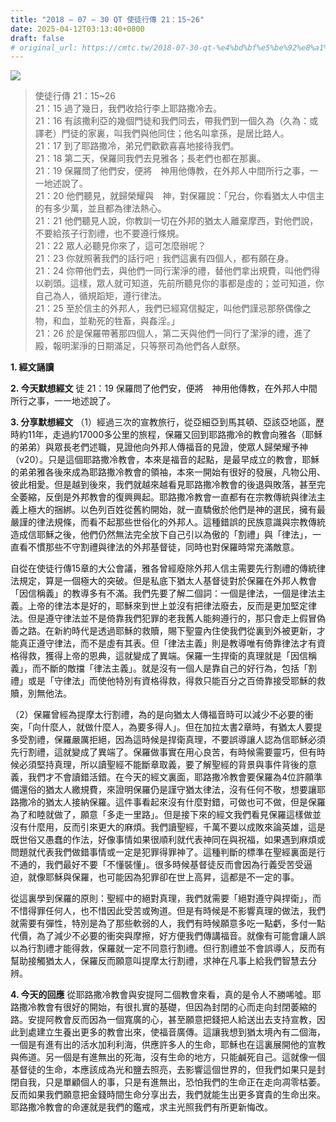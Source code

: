 ```yaml
---
title: "2018 – 07 – 30 QT 使徒行傳 21：15~26"
date: 2025-04-12T03:13:40+0800
draft: false
# original_url: https://cmtc.tw/2018-07-30-qt-%e4%bd%bf%e5%be%92%e8%a1%8c%e5%82%b3-21%ef%bc%9a1526
---
```


![](/images/qt.jpg)
> 使徒行傳 21：15\~26  
> 21：15 過了幾日，我們收拾行李上耶路撒冷去。  
> 21：16 有該撒利亞的幾個門徒和我們同去，帶我們到一個久為（久為：或譯老）門徒的家裏，叫我們與他同住；他名叫拿孫，是居比路人。  
> 21：17 到了耶路撒冷，弟兄們歡歡喜喜地接待我們。  
> 21：18 第二天，保羅同我們去見雅各；長老們也都在那裏。  
> 21：19 保羅問了他們安，便將　神用他傳教，在外邦人中間所行之事，一一地述說了。  
> 21：20 他們聽見，就歸榮耀與　神，對保羅說：「兄台，你看猶太人中信主的有多少萬，並且都為律法熱心。  
> 21：21 他們聽見人說，你教訓一切在外邦的猶太人離棄摩西，對他們說，不要給孩子行割禮，也不要遵行條規。  
> 21：22 眾人必聽見你來了，這可怎麼辦呢？  
> 21：23 你就照著我們的話行吧﹗我們這裏有四個人，都有願在身。  
> 21：24 你帶他們去，與他們一同行潔淨的禮，替他們拿出規費，叫他們得以剃頭。這樣，眾人就可知道，先前所聽見你的事都是虛的；並可知道，你自己為人，循規蹈矩，遵行律法。  
> 21：25 至於信主的外邦人，我們已經寫信擬定，叫他們謹忌那祭偶像之物，和血，並勒死的牲畜，與姦淫。」  
> 21：26 於是保羅帶著那四個人，第二天與他們一同行了潔淨的禮，進了殿，報明潔淨的日期滿足，只等祭司為他們各人獻祭。

**1. 經文誦讀**

**2.  今天默想經文**
徒 21：19 保羅問了他們安，便將　神用他傳教，在外邦人中間所行之事，一一地述說了。

**3. 分享默想經文**
（1）經過三次的宣教旅行，從亞細亞到馬其頓、亞該亞地區，歷時約11年，走過約17000多公里的旅程，保羅又回到耶路撒冷的教會向雅各（耶穌的弟弟）與眾長老們述職，見證他向外邦人傳福音的見證，使眾人歸榮耀予神（v20）。只是這個耶路撒冷教會，本來是福音的起點，是最早成立的教會，耶穌的弟弟雅各後來成為耶路撒冷教會的領袖，本來一開始有很好的發展，凡物公用、彼此相愛。但是越到後來，我們就越來越看見耶路撒冷教會的後退與敗落，甚至完全萎縮，反倒是外邦教會的復興興起。耶路撒冷教會一直都有在宗教傳統與律法主義上極大的捆綁。以色列百姓從舊約開始，就一直驕傲於他們是神的選民，擁有最嚴謹的律法規條，而看不起那些世俗化的外邦人。這種錯誤的民族意識與宗教傳統造成信耶穌之後，他們仍然無法完全放下自己引以為傲的「割禮」與「律法」，一直看不慣那些不守割禮與律法的外邦基督徒，同時也對保羅時常充滿敵意。

自從在使徒行傳15章的大公會議，雅各曾經廢除外邦人信主需要先行割禮的傳統律法規定，算是一個極大的突破。但是私底下猶太人基督徒對於保羅在外邦人教會「因信稱義」的教導多有不滿。我們先要了解二個詞：一個是律法，一個是律法主義。上帝的律法本是好的，耶穌來到世上並沒有把律法廢去，反而是更加堅定律法。但是遵守律法並不是倚靠我們犯罪的老我舊人能夠遵行的，那只會走上假冒偽善之路。在新約時代是透過耶穌的救贖，賜下聖靈內住使我們從裏到外被更新，才能真正遵守律法，而不是虛有其表。但「律法主義」則是教導唯有倚靠律法才有資格得救，獲得上帝的恩典，這就變成了異端。保羅一生捍衛的真理就是「因信稱義」，而不斷的敵擋「律法主義」。就是沒有一個人是靠自己的好行為，包括「割禮」或是「守律法」而使他特別有資格得救，得救只能百分之百倚靠接受耶穌的救贖，別無他法。

（2）保羅曾經為提摩太行割禮，為的是向猶太人傳福音時可以減少不必要的衝突，「向什麼人，就做什麼人，為要多得人」。但在加拉太書2章時，有猶太人要提多受割禮，保羅嚴厲拒絕，因為這時候是捍衛真理，不要誤導讓人認為信耶穌必須先行割禮，這就變成了異端了。保羅做事實在用心良苦，有時候需要靈巧，但有時候必須堅持真理，所以讀聖經不能斷章取義，要了解聖經的背景與事件背後的意義，我們才不會讀錯活錯。在今天的經文裏面，耶路撒冷教會要保羅為4位許願準備還俗的猶太人繳規費，來證明保羅仍是謹守猶太律法，沒有任何不敬，想要讓耶路撒冷的猶太人接納保羅。這件事看起來沒有什麼對錯，可做也可不做，但是保羅為了和睦就做了，願意「多走一里路」。但是接下來的經文我們看見保羅這樣做並沒有什麼用，反而引來更大的麻煩。我們讀聖經，千萬不要以成敗來論英雄，這是既世俗又愚蠢的作法，好像事情如果很順利就代表神同在與祝福，如果遇到麻煩或問題就代表我們做錯事情或一定是犯罪得罪神了。這種判斷的標準在聖經裏面是行不通的，我們最好不要「不懂裝懂」。很多時候基督徒反而會因為行義受苦受逼迫，就像耶穌與保羅，也可能因為犯罪卻在世上高昇，這都是不一定的事。

從這裏學到保羅的原則：聖經中的絕對真理，我們就需要「絕對遵守與捍衛」，而不惜得罪任何人，也不惜因此受苦或殉道。但是有時候是不影響真理的做法，我們就需要有彈性，特別是為了那些軟弱的人，我們有時候願意多吃一點虧，多付一點代價，為了減少不必要的衝突與摩擦，好方便我們傳講福音。就像有可能會讓人誤以為行割禮才能得救，保羅就一定不同意行割禮。但行割禮並不會誤導人，反而有幫助接觸猶太人，保羅反而願意叫提摩太行割禮，求神在凡事上給我們智慧去分辨。

**4. 今天的回應**
從耶路撒冷教會與安提阿二個教會來看，真的是令人不勝唏噓。耶路撒冷教會有很好的開始，有很扎實的基礎，但因為封閉的心而走向封閉萎縮的路。安提阿教會反而因為一個寬廣的心，甚至願意把錢把人給送出去支持宣教，因此到處建立生養出更多的教會出來，使福音廣傳。這讓我想到猶太境內有二個海，一個是有進有出的活水加利利海，供應許多人的生命，耶穌也在這裏展開他的宣教與佈道。另一個是有進無出的死海，沒有生命的地方，只能鹹死自己。這就像一個基督徒的生命，本應該成為光和鹽去照亮，去影響這個世界的，但我們如果只是封閉自我，只是單顧個人的事，只是有進無出，恐怕我們的生命正在走向凋零枯萎。反而如果我們願意把金錢時間生命分享出去，我們就能生出更多寶貴的生命出來。耶路撒冷教會的命運就是我們的鑑戒，求主光照我們有所更新悔改。
